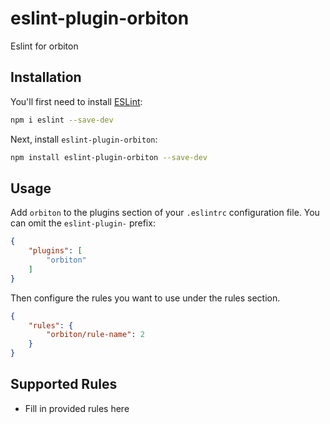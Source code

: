 # eslint-plugin-orbiton

Eslint for orbiton

## Installation

You'll first need to install [ESLint](https://eslint.org/):

```sh
npm i eslint --save-dev
```

Next, install `eslint-plugin-orbiton`:

```sh
npm install eslint-plugin-orbiton --save-dev
```

## Usage

Add `orbiton` to the plugins section of your `.eslintrc` configuration file. You can omit the `eslint-plugin-` prefix:

```json
{
    "plugins": [
        "orbiton"
    ]
}
```


Then configure the rules you want to use under the rules section.

```json
{
    "rules": {
        "orbiton/rule-name": 2
    }
}
```

## Supported Rules

* Fill in provided rules here



